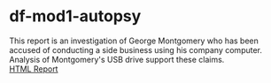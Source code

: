 # df-mod1-autopsy
This report is an investigation of George Montgomery who has been accused of conducting a side business using his company computer. Analysis of Montgomery's USB drive support these claims. 
<br>
[HTML Report](https://arnhrt.github.io/df-mod1-autopsy/report.html)
